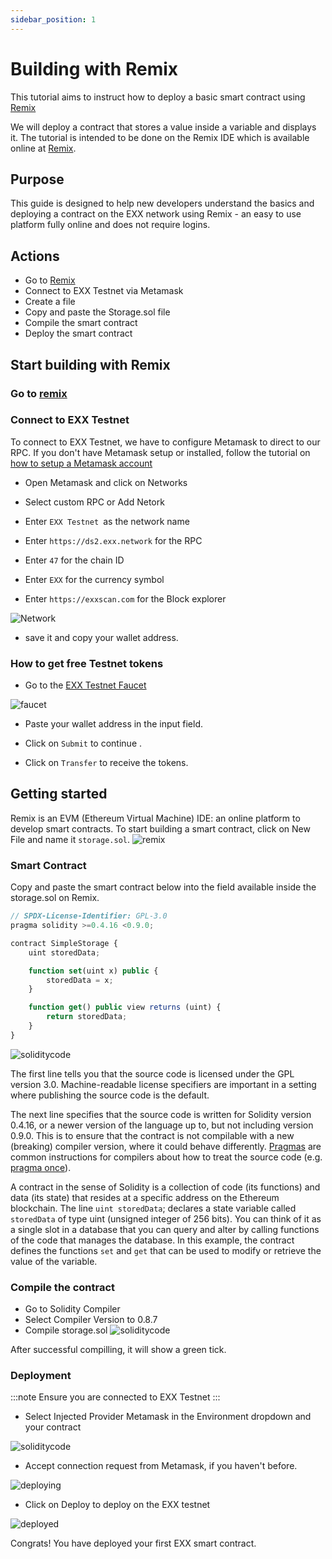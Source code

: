 ```yaml
---
sidebar_position: 1
---
```


# Building with Remix

This tutorial aims to instruct how to deploy a basic smart contract using [Remix](https://remix.ethereum.org)

We will deploy a contract that stores a value inside a variable and displays it. The tutorial is intended to be done on the Remix IDE which is available online at [Remix](https://remix.ethereum.org).

## Purpose 
This guide is designed to help new developers understand the basics and deploying a contract on the EXX network using Remix - an easy to use platform fully online and does not require logins.

## Actions 

- Go to [Remix](https://remix.ethereum.org)
- Connect to EXX Testnet via Metamask
- Create a file 
- Copy and paste the Storage.sol file
- Compile the smart contract
- Deploy the smart contract


## Start building with Remix

### Go to [remix](https://remix.ethereum.org)

### Connect to EXX Testnet
To connect to EXX Testnet, we have to configure Metamask to direct to our RPC. If you don't have Metamask setup or installed, follow the tutorial on [how to setup a Metamask account](/docs/wallet/Metamask/using-metamask.md)

- Open Metamask and  click on Networks

- Select custom RPC or Add Netork 

- Enter `EXX Testnet `as the network name 

- Enter `https://ds2.exx.network` for the RPC

- Enter `47` for the chain ID

- Enter `EXX` for the currency symbol

- Enter `https://exxscan.com` for the Block explorer

![Network](/img/NetworkConfiguration.png)

- save it and copy your wallet address.


### How to get free Testnet tokens 

- Go to the [EXX Testnet Faucet ](https://faucet.exx.network)

![faucet](/img/faucet.png)

- Paste your wallet address in the input field.

- Click on `Submit` to continue .

- Click on `Transfer` to receive the tokens.

## Getting started
Remix is an EVM (Ethereum Virtual  Machine) IDE: an online platform to develop smart contracts. 
To start building a smart contract, click on New File and name it `storage.sol`.
![remix](/img/Remix.png)

### Smart Contract
Copy and paste the smart contract below into the field available inside the storage.sol on Remix.

```js title="storage.sol" 
// SPDX-License-Identifier: GPL-3.0
pragma solidity >=0.4.16 <0.9.0;

contract SimpleStorage {
    uint storedData;

    function set(uint x) public {
        storedData = x;
    }

    function get() public view returns (uint) {
        return storedData;
    }
}

```

![soliditycode](/img/SimpleStorageCode.png)

The first line tells you that the source code is licensed under the GPL version 3.0. Machine-readable license specifiers are important in a setting where publishing the source code is the default.

The next line specifies that the source code is written for Solidity version 0.4.16, or a newer version of the language up to, but not including version 0.9.0. This is to ensure that the contract is not compilable with a new (breaking) compiler version, where it could behave differently. [Pragmas](https://docs.soliditylang.org/en/v0.8.16/layout-of-source-files.html#pragma) are common instructions for compilers about how to treat the source code (e.g. [pragma once](https://en.wikipedia.org/wiki/Pragma_once)).

A contract in the sense of Solidity is a collection of code (its functions) and data (its state) that resides at a specific address on the Ethereum blockchain. The line `uint storedData`; declares a state variable called `storedData` of type uint (unsigned integer of 256 bits). You can think of it as a single slot in a database that you can query and alter by calling functions of the code that manages the database. In this example, the contract defines the functions `set` and `get` that can be used to modify or retrieve the value of the variable.

###  Compile the contract
- Go to Solidity Compiler 
- Select Compiler Version to 0.8.7
- Compile storage.sol
![soliditycode](/img/Compiler.png)


After successful compilling, it will show a green tick.

### Deployment 

:::note
Ensure you are connected to EXX Testnet 
:::

- Select Injected Provider Metamask in the Environment dropdown and your contract

![soliditycode](/img/DeploymentNetwork.png)

- Accept connection request from Metamask, if you haven't before.

![deploying](/img/Deploying1.png)

- Click on Deploy to deploy on the EXX testnet

![deployed](/img/Deployed.png)

Congrats! You have deployed your first EXX smart contract.
